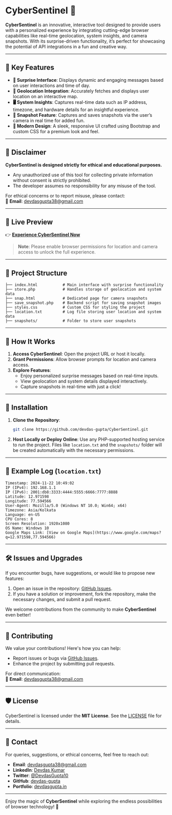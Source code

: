 # CyberSentinel 🚀  

**CyberSentinel** is an innovative, interactive tool designed to provide users with a personalized experience by integrating cutting-edge browser capabilities like real-time geolocation, system insights, and camera snapshots. With its surprise-driven functionality, it’s perfect for showcasing the potential of API integrations in a fun and creative way.  

---

## 🌟 Key Features  

- **🎉 Surprise Interface**: Displays dynamic and engaging messages based on user interactions and time of day.  
- **📍 Geolocation Integration**: Accurately fetches and displays user location on an interactive map.  
- **🖥️ System Insights**: Captures real-time data such as IP address, timezone, and hardware details for an insightful experience.  
- **📸 Snapshot Feature**: Captures and saves snapshots via the user’s camera in real time for added fun.  
- **💅 Modern Design**: A sleek, responsive UI crafted using Bootstrap and custom CSS for a premium look and feel.  

---

## 🚨 Disclaimer  

**CyberSentinel is designed strictly for ethical and educational purposes.**  
- Any unauthorized use of this tool for collecting private information without consent is strictly prohibited.  
- The developer assumes no responsibility for any misuse of the tool.  

For ethical concerns or to report misuse, please contact:  
📧 **Email**: devdasgupta38@gmail.com  

---

## 📸 Live Preview  

👉 [**Experience CyberSentinel Now**](https://devdasgupta.in)  

> **Note**: Please enable browser permissions for location and camera access to unlock the full experience.

---

## 📂 Project Structure  

```plaintext
├── index.html           # Main interface with surprise functionality  
├── store.php            # Handles storage of geolocation and system data  
├── snap.html            # Dedicated page for camera snapshots  
├── save_snapshot.php    # Backend script for saving snapshot images  
├── styles.css           # Custom CSS for styling the project  
├── location.txt         # Log file storing user location and system data  
├── snapshots/           # Folder to store user snapshots  
```

---

## 🚀 How It Works  

1. **Access CyberSentinel**: Open the project URL or host it locally.  
2. **Grant Permissions**: Allow browser prompts for location and camera access.  
3. **Explore Features**:  
   - Enjoy personalized surprise messages based on real-time inputs.  
   - View geolocation and system details displayed interactively.  
   - Capture snapshots in real-time with just a click!  

---

## 🔧 Installation  

1. **Clone the Repository**:  
   ```bash  
   git clone https://github.com/devdas-gupta/CyberSentinel.git  
   ```  

2. **Host Locally or Deploy Online**: Use any PHP-supported hosting service to run the project. Files like `location.txt` and the `snapshots/` folder will be created automatically with the necessary permissions.

---

## 📝 Example Log (`location.txt`)  

```plaintext  
Timestamp: 2024-11-22 10:49:02  
IP (IPv4): 192.168.1.1  
IP (IPv6): 2001:db8:3333:4444:5555:6666:7777:8888
Latitude: 12.971598  
Longitude: 77.594566  
User-Agent: Mozilla/5.0 (Windows NT 10.0; Win64; x64)  
Timezone: Asia/Kolkata  
Language: en-US  
CPU Cores: 8  
Screen Resolution: 1920x1080  
OS Name: Windows 10  
Google Maps Link: [View on Google Maps](https://www.google.com/maps?q=12.971598,77.594566)  
```  

---

## 🛠️ Issues and Upgrades  

If you encounter bugs, have suggestions, or would like to propose new features:  
1. Open an issue in the repository: [GitHub Issues](https://github.com/devdas-gupta/CyberSentinel/issues).  
2. If you have a solution or improvement, fork the repository, make the necessary changes, and submit a pull request.  

We welcome contributions from the community to make **CyberSentinel** even better!  

---

## 🤝 Contributing  

We value your contributions! Here's how you can help:  
- Report issues or bugs via [GitHub Issues](https://github.com/devdas-gupta/CyberSentinel/issues).  
- Enhance the project by submitting pull requests.  

For direct communication:  
📧 **Email**: devdasgupta38@gmail.com  

---

## 🛡️ License  

CyberSentinel is licensed under the **MIT License**. See the [LICENSE](LICENSE) file for details.  

---

## 📧 Contact  

For queries, suggestions, or ethical concerns, feel free to reach out:  
- **Email**: devdasgupta38@gmail.com  
- **LinkedIn**: [Devdas Kumar](https://www.linkedin.com/in/devdasgupta/)  
- **Twitter**: [@DevdasGupta10](https://twitter.com/DevdasGupta10)  
- **GitHub**: [devdas-gupta](https://github.com/devdas-gupta)  
- **Portfolio**: [devdasgupta.in](https://devdasgupta.in)  

---  

Enjoy the magic of **CyberSentinel** while exploring the endless possibilities of browser technology! 🚀  
